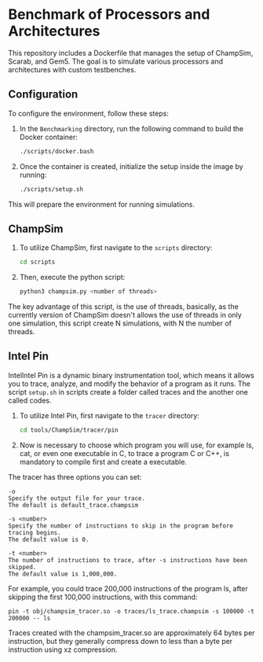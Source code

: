 # Benchmark of Processors and Architectures

This repository includes a Dockerfile that manages the setup of ChampSim, 
Scarab, and Gem5. The goal is to simulate various processors and architectures 
with custom testbenches.

## Configuration

To configure the environment, follow these steps:

1. In the `Benchmarking` directory, run the following command to build the 
Docker container:

    ```bash
    ./scripts/docker.bash
    ```

2. Once the container is created, initialize the setup inside the image by 
running:

    ```bash
    ./scripts/setup.sh
    ```

This will prepare the environment for running simulations.

## ChampSim

1.  To utilize ChampSim, first navigate to the `scripts` directory:
    
    ```bash
    cd scripts
    ```
    
2.  Then, execute the python script:

    ```bash
    python3 champsim.py <number of threads>
    ```

The key advantage of this script, is the use of threads, basically, as the 
currently version of ChampSim doesn't allows the use of threads in only one 
simulation, this script create N simulations, with N the number of threads.

## Intel Pin
IntelIntel Pin is a dynamic binary instrumentation tool, which means it allows 
you to trace, analyze, and modify the behavior of a program as it runs.
The script ``setup.sh`` in scripts create a folder called traces and the another
one called codes.

1.  To utilize Intel Pin, first navigate to the `tracer` directory:
    
    ```bash
    cd tools/ChampSim/tracer/pin
    ```

2.  Now is necessary to choose which program you will use, for example ls, cat,
or even one executable in C, to trace a program C or C++, is mandatory to 
compile first and create a executable. 

The tracer has three options you can set:
```
-o
Specify the output file for your trace.
The default is default_trace.champsim

-s <number>
Specify the number of instructions to skip in the program before tracing begins.
The default value is 0.

-t <number>
The number of instructions to trace, after -s instructions have been skipped.
The default value is 1,000,000.
```
For example, you could trace 200,000 instructions of the program ls, after 
skipping the first 100,000 instructions, with this command:

    pin -t obj/champsim_tracer.so -o traces/ls_trace.champsim -s 100000 -t 200000 -- ls

Traces created with the champsim_tracer.so are approximately 64 bytes per 
instruction, but they generally compress down to less than a byte per 
instruction using xz compression.

